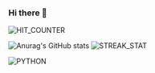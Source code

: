 ### Hi there 👋

![HIT_COUNTER](https://hits.seeyoufarm.com/api/count/incr/badge.svg?url=https%3A%2F%2Fgithub.com%2FD3C41212%2Fhit-counter)

![Anurag's GitHub stats](https://github-readme-stats.vercel.app/api?username=D3C4&count_private=true&show_icons=true)
![STREAK_STAT](https://github-readme-streak-stats.herokuapp.com/?user=D3C4)

![PYTHON](https://img.shields.io/badge/Python-FFD43B?style=for-the-badge&logo=python&logoColor=blue)
<!--
![C](https://img.shields.io/badge/C-00599C?style=for-the-badge&logo=c&logoColor=white)
![CPP](https://img.shields.io/badge/C%2B%2B-00599C?style=for-the-badge&logo=c%2B%2B&logoColor=white)
![C_SHARP](https://img.shields.io/badge/C%23-239120?style=for-the-badge&logo=c-sharp&logoColor=white)
![HTML5](https://img.shields.io/badge/HTML5-E34F26?style=for-the-badge&logo=html5&logoColor=white)
![CSS](https://img.shields.io/badge/CSS3-1572B6?style=for-the-badge&logo=css3&logoColor=white)
![JS](https://img.shields.io/badge/JavaScript-323330?style=for-the-badge&logo=javascript&logoColor=F7DF1E)
![GO](https://img.shields.io/badge/Go-00ADD8?style=for-the-badge&logo=go&logoColor=white)
![RUST](https://img.shields.io/badge/Rust-black?style=for-the-badge&logo=rust&logoColor=#E57324)

![INTELLIJ_IDEA](https://img.shields.io/badge/IntelliJ_IDEA-000000.svg?style=for-the-badge&logo=intellij-idea&logoColor=white)
![PYCHARM](https://img.shields.io/badge/PyCharm-000000.svg?&style=for-the-badge&logo=PyCharm&logoColor=white)
![REPLIT](https://img.shields.io/badge/replit-667881?style=for-the-badge&logo=replit&logoColor=white)
![VISUAL_STUDIO_CODE](https://img.shields.io/badge/VSCode-0078D4?style=for-the-badge&logo=visual%20studio%20code&logoColor=white)
![VISUAL_STUDIO_CODE](https://img.shields.io/badge/Visual_Studio_Code-0078D4?style=for-the-badge&logo=visual%20studio%20code&logoColor=white)
![VISUAL_STUDIO](https://img.shields.io/badge/Visual_Studio-5C2D91?style=for-the-badge&logo=visual%20studio&logoColor=white)
![COLAB](https://img.shields.io/badge/Colab-F9AB00?style=for-the-badge&logo=googlecolab&color=525252)
![ANDROID_STUDIO](https://img.shields.io/badge/Android_Studio-3DDC84?style=for-the-badge&logo=android-studio&logoColor=white)
![NOTEPADPP](https://img.shields.io/badge/Notepad++-90E59A.svg?style=for-the-badge&logo=notepad%2B%2B&logoColor=black)

![KERAS](https://img.shields.io/badge/Keras-FF0000?style=for-the-badge&logo=keras&logoColor=white)
![NUMPY](https://img.shields.io/badge/Numpy-777BB4?style=for-the-badge&logo=numpy&logoColor=white)
![SCIPY](https://img.shields.io/badge/SciPy-654FF0?style=for-the-badge&logo=SciPy&logoColor=white)
![PANDAS](https://img.shields.io/badge/Pandas-2C2D72?style=for-the-badge&logo=pandas&logoColor=white)
![SCIKIT_LEARN](https://img.shields.io/badge/scikit_learn-F7931E?style=for-the-badge&logo=scikit-learn&logoColor=white)
![PYTORCH](https://img.shields.io/badge/PyTorch-EE4C2C?style=for-the-badge&logo=pytorch&logoColor=white)
![TENSORFLOW](https://img.shields.io/badge/TensorFlow-FF6F00?style=for-the-badge&logo=tensorflow&logoColor=white)
![KAGGLE](https://img.shields.io/badge/Kaggle-20BEFF?style=for-the-badge&logo=Kaggle&logoColor=white)
![BOOTSTRAP](https://img.shields.io/badge/Bootstrap-563D7C?style=for-the-badge&logo=bootstrap&logoColor=white)
![CONDA](https://img.shields.io/badge/conda-342B029.svg?&style=for-the-badge&logo=anaconda&logoColor=white)
![DJANGO](https://img.shields.io/badge/Django-092E20?style=for-the-badge&logo=django&logoColor=green)
![JQUERY](https://img.shields.io/badge/jQuery-0769AD?style=for-the-badge&logo=jquery&logoColor=white)
![REACT_NATIVE](https://img.shields.io/badge/React_Native-20232A?style=for-the-badge&logo=react&logoColor=61DAFB)

![ADOBE_CREATIVE_CLOUD](https://img.shields.io/badge/Adobe%20Creative%20Cloud-DA1F26?style=for-the-badge&logo=Adobe%20Creative%20Cloud&logoColor=white)
![ADOBE_AFTER_EFFECT](https://img.shields.io/badge/Adobe%20after%20affects-CF96FD?style=for-the-badge&logo=Adobe%20after%20effects&logoColor=393665)
![ADOBE_ILLUSTRATOR](https://img.shields.io/badge/Adobe%20Illustrator-FF9A00?style=for-the-badge&logo=adobe%20illustrator&logoColor=white)
![ADOBE_PHOTOSHOP](https://img.shields.io/badge/Adobe%20Photoshop-31A8FF?style=for-the-badge&logo=Adobe%20Photoshop&logoColor=black)
![ADOBE_LIGHTROOM](https://img.shields.io/badge/Adobe%20Lightroom-31A8FF?style=for-the-badge&logo=Adobe%20Lightroom&logoColor=white)
![ADOBE_PREMIERE_PRO](https://img.shields.io/badge/Adobe%20Premiere%20Pro-9999FF?style=for-the-badge&logo=Adobe%20Premiere%20Pro&logoColor=white)
![BLENDER](https://img.shields.io/badge/blender-%23F5792A.svg?style=for-the-badge&logo=blender&logoColor=white)


**D3C4/D3C4** is a ✨ _special_ ✨ repository because its `README.md` (this file) appears on your GitHub profile.

Here are some ideas to get you started:

- 🔭 I’m currently working on ...
- 🌱 I’m currently learning ...
- 👯 I’m looking to collaborate on ...
- 🤔 I’m looking for help with ...
- 💬 Ask me about ...
- 📫 How to reach me: ...
- 😄 Pronouns: ...
- ⚡ Fun fact: ...
-->
